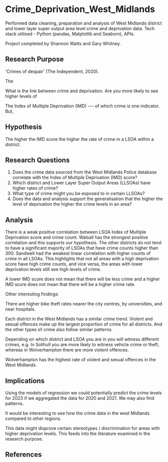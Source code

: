 # Crime_Deprivation_West_Midlands
Performed data cleaning, preparation and analysis of West Midlands district and lower layer super output area level crime and deprivation data. Tech stack utilised - Python (pandas, Matplotlib and Seaborn), APIs.

Project completed by Shannon Watts and Gary Whitney. 

## Research Purpose
'Crimes of despair' (The Independent, 2020).

The 

What is the link between crime and deprivation. Are you more likely to see higher levels of 

The Index of Multiple Deprivation (IMD)  --- of which crime is one indicator. But, 

## Hypothesis
The higher the IMD score the higher the rate of crime in a LSOA within a district.

## Research Questions 

1)	Does the crime data sourced from the West Midlands Police database correlate with the Index of Multiple Deprivation (IMD) score? 
2)	Which district and Lower Layer Super Output Areas (LLSOAs) have higher rates of crime?
3)	What type of crime might you be exposed to in certain LLSOAs?
4) Does the data and analysis support the generalisation that the higher the level of deprivation the higher the crime levels in an area?

## Analysis
There is a weak positive correlation between LSOA Index of Multiple Deprivation score and crime count. Walsall has the strongest positive correlation and this supports our hypothesis. The other districts do not tend to have a significant majority of LSOAs that have crime counts higher than 300. Sandwell had the weakest linear correlation with higher counts of crime in all LSOAs. This highlights that not all areas with a high deprivation score have high crime counts, and vice versa, the areas with lower deprivation levels still see high levels of crime.

A lower IMD score does not mean that there will be less crime and a higher IMD score does not mean that there will be a higher crime rate.


Other interesting findings:

There are higher bike theft rates nearer the city centres, by universities, and near hospitals.

Each district in the West Midlands has a similar crime trend. Violent and sexual offences make up the largest proportion of crime for all districts. And the other types of crime also follow similar patterns.

Depending on which district and LSOA you are in you will witness different crimes, e.g. In Solihull you are more likely to witness vehicle crime or theft, whereas in Wolverhampton there are more violent offences.

Wolverhampton has the highest rate of violent and sexual offences in the West Midlands.


## Implications
Using the models of regression we could potentially predict the crime levels for 2023 if we aggregated the data for 2020 and 2021. We may also find patterns.

It would be interesting to see how the crime data in the west Midlands compared to other regions.

This data might disprove certain stereotypes / discrimination for areas with higher deprivation levels. This feeds into the literature examined in the research purpose. 

## References
